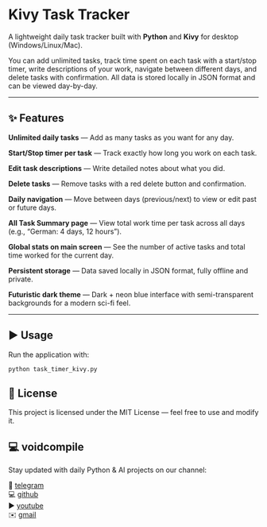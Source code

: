 # Kivy Task Tracker

A lightweight daily task tracker built with **Python** and **Kivy** for desktop (Windows/Linux/Mac).

You can add unlimited tasks, track time spent on each task with a start/stop timer, write descriptions of your work, navigate between different days, and delete tasks with confirmation. All data is stored locally in JSON format and can be viewed day-by-day.

---

## ✨ Features

**Unlimited daily tasks** — Add as many tasks as you want for any day.

**Start/Stop timer per task** — Track exactly how long you work on each task.

**Edit task descriptions** — Write detailed notes about what you did.

**Delete tasks** — Remove tasks with a red delete button and confirmation.

**Daily navigation** — Move between days (previous/next) to view or edit past or future days.

**All Task Summary page** — View total work time per task across all days (e.g., “German: 4 days, 12 hours”).

**Global stats on main screen** — See the number of active tasks and total time worked for the current day.

**Persistent storage** — Data saved locally in JSON format, fully offline and private.

**Futuristic dark theme** — Dark + neon blue interface with semi-transparent backgrounds for a modern sci-fi feel.

---

## ▶️ Usage
Run the application with:
```
python task_timer_kivy.py
```

## 📜 License
This project is licensed under the MIT License — feel free to use and modify it.

## 💻 voidcompile
Stay updated with daily Python & AI projects on our channel:

📢 [telegram](https://t.me/voidcompile)  
💻 [github](https://github.com/voidcompile)  
▶️ [youtube](https://youtube.com/@voidcompile)  
✉️ [gmail](mailto:voidcompile@gmail.com)  

